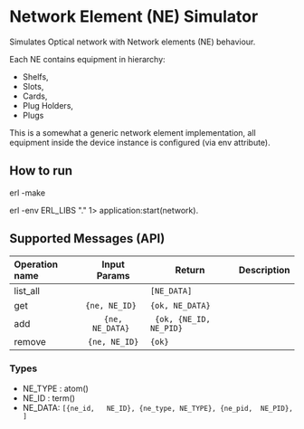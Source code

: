 # Network Element (NE) Simulator

Simulates Optical network with Network elements (NE) behaviour.

Each NE contains equipment in hierarchy:
  - Shelfs, 
  - Slots, 
  - Cards, 
  - Plug Holders, 
  - Plugs

This is a somewhat a generic network element implementation,
all equipment inside the device instance is configured (via env attribute).

## How to run
erl -make

erl -env ERL_LIBS "."
  1> application:start(network).

## Supported Messages (API)

| Operation name  | Input Params  | Return  | Description   |
| :-------------- |:-------------:| ------- | ------------- |
| list_all        |               | ```[NE_DATA]``` |
| get             | ```{ne, NE_ID} ```   |   ```{ok, NE_DATA}```   |
| add             | ```{ne, NE_DATA} ``` |  ``` {ok, {NE_ID, NE_PID}```  |
| remove          | ```{ne, NE_ID}```   |    ``` {ok} ```   |

### Types
  - NE_TYPE : atom()
  - NE_ID : term()
  - NE_DATA: ``` [{ne_id,   NE_ID},
                  {ne_type, NE_TYPE},
                  {ne_pid,  NE_PID},
                 ]
             ```



